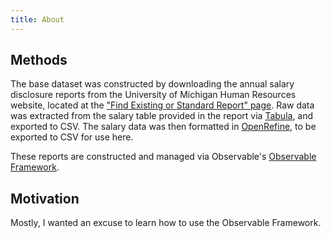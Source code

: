 ```yaml
---
title: About
---
```



## Methods
The base dataset was constructed by downloading the annual salary disclosure reports from the University of Michigan Human Resources website, located at the ["Find Existing or Standard Report" page](https://hr.umich.edu/working-u-m/management-administration/hr-data-analytics-services/find-existing-or-standard-report). Raw data was extracted from the salary table provided in the report via [Tabula](https://tabula.technology/), and exported to CSV. The salary data was then formatted in [OpenRefine](https://openrefine.org/), to be exported to CSV for use here.

These reports are constructed and managed via Observable's [Observable Framework](https://observablehq.com/framework/).

## Motivation
Mostly, I wanted an excuse to learn how to use the Observable Framework.